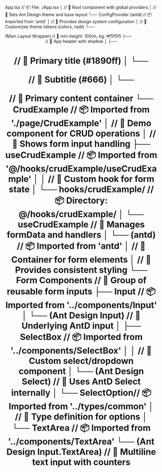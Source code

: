 App.tsx                                     // 📦 File: ./App.tsx
│                                           // 🔸 Root component with global providers
│                                           // 🔹 Sets Ant Design theme and base layout
└── ConfigProvider (antd)                   // 📦 Imported from 'antd'
    │                                       // 🔸 Provides design system configuration
    │                                       // 🔹 Customizes theme tokens (colors, radii)
    └── <div> (Main Layout Wrapper)         // 🔹 min-height: 100vh, bg: #f5f5f5
        ├── <header>                        // 🔸 App header with shadow
        │   ├── <h1>                        // 🔹 Primary title (#1890ff)
        │   └── <p>                         // 🔸 Subtitle (#666)
        │
        └── <main>                         // 🔹 Primary content container
            └── CrudExample                 // 📦 Imported from './page/CrudExample'
                │                           // 🔸 Demo component for CRUD operations
                │                           // 🔹 Shows form input handling
                ├── useCrudExample          // 📦 Imported from '@/hooks/crudExample/useCrudExample'
                │   │                       // 🔹 Custom hook for form state
                │   └── hooks/crudExample/  // 📦 Directory: @/hooks/crudExample/
                │       └── useCrudExample  // 🔸 Manages formData and handlers
                │
                └── <Card> (antd)           // 📦 Imported from 'antd'
                    │                       // 🔹 Container for form elements
                    │                       // 🔸 Provides consistent styling
                    └── Form Components     // 🔹 Group of reusable form inputs
                        ├── Input          // 📦 Imported from '../components/Input'
                        │   └── (Ant Design Input)  // 🔸 Underlying AntD input
                        │
                        ├── SelectBox       // 📦 Imported from '../components/SelectBox'
                        │   │               // 🔹 Custom select/dropdown component
                        │   └── (Ant Design Select) // 🔸 Uses AntD Select internally
                        │   └── SelectOption// 📦 Imported from '../types/common'
                        │                   // 🔹 Type definition for options
                        │
                        └── TextArea        // 📦 Imported from '../components/TextArea'
                            └── (Ant Design Input.TextArea)
                                            // 🔸 Multiline text input with counters

